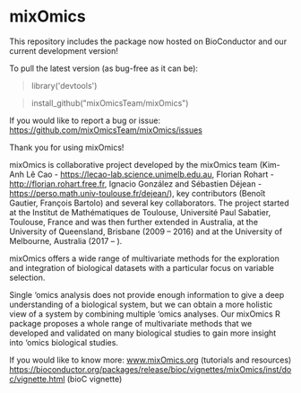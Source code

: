 # mixOmics


This repository includes the package now hosted on BioConductor and our current development version!

To pull the latest version (as bug-free as it can be):
> library('devtools')

> install_github("mixOmicsTeam/mixOmics")

If you would like to report a bug or issue: https://github.com/mixOmicsTeam/mixOmics/issues

Thank you for using mixOmics!


mixOmics is collaborative project developed by the mixOmics team (Kim-Anh Lê Cao - https://lecao-lab.science.unimelb.edu.au, Florian Rohart - http://florian.rohart.free.fr, Ignacio González and Sébastien Déjean - https://perso.math.univ-toulouse.fr/dejean/), key contributors (Benoît Gautier, François Bartolo) and several key collaborators. The project started at the Institut de Mathématiques de Toulouse, Université Paul Sabatier, Toulouse, France and was then further extended in Australia, at the University of Queensland, Brisbane (2009 – 2016) and at the University of Melbourne, Australia (2017 – ).


mixOmics offers a wide range of multivariate methods for the exploration and integration of biological datasets with a particular focus on variable selection.

Single ‘omics analysis does not provide enough information to give a deep understanding of a biological system, but we can obtain a more holistic view of a system by combining multiple ‘omics analyses. Our mixOmics R package proposes a whole range of multivariate methods that we developed and validated on many biological studies to gain more insight into ‘omics biological studies.

If you would like to know more:
www.mixOmics.org (tutorials and resources)
https://bioconductor.org/packages/release/bioc/vignettes/mixOmics/inst/doc/vignette.html (bioC vignette)


